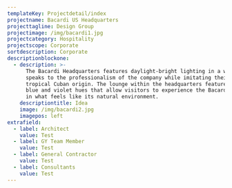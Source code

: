 ```yaml
---
templateKey: Projectdetail/index
projectname: Bacardi US Headquarters
projecttagline: Design Group
projectimage: /img/bacardi1.jpg
projectcategory: Hospitality
projectscope: Corporate
sortdescription: Corporate
descriptionblockone:
  - description: >-
      The Bacardi Headquarters features daylight-bright lighting in a way that
      speaks to the professionalism of the company while imitating their
      tropical Cuban origin. The lounge within the headquarters features cooler
      blue and violet hues that allow visitors to experience the Bacardi product
      in what feels like its natural environment.
    descriptiontitle: Idea
    image: /img/bacardi2.jpg
    imagepos: left
extrafield:
  - label: Architect
    value: Test
  - label: GY Team Member
    value: Test
  - label: General Contractor
    value: Test
  - label: Consultants
    value: Test
---
```


